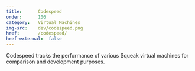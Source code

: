 ```yaml
---
title:      Codespeed
order:      106
category:   Virtual Machines
img-src:    dev/codespeed.png
href:       /codespeed/
href-external:  false
---
```

Codespeed tracks the performance of various Squeak virtual machines for
comparison and development purposes.
